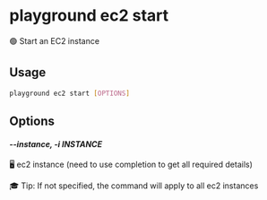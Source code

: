 # playground ec2 start

🟢 Start an EC2 instance

## Usage

```bash
playground ec2 start [OPTIONS]
```

## Options

#### *--instance, -i INSTANCE*

🖥️ ec2 instance (need to use completion to get all required details)  
  
🎓 Tip: If not specified, the command will apply to all ec2 instances


